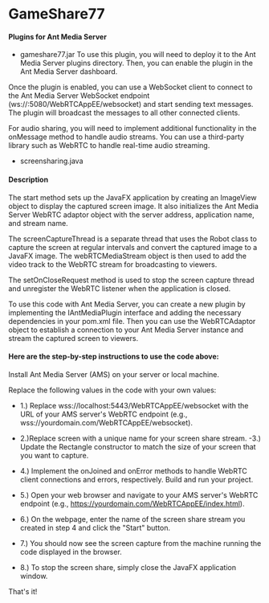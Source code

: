 # GameShare77
#### Plugins for Ant Media Server 
- gameshare77.jar
To use this plugin, you will need to deploy it to the Ant Media Server plugins directory. Then, you can enable the plugin in the Ant Media Server dashboard.

Once the plugin is enabled, you can use a WebSocket client to connect to the Ant Media Server WebSocket endpoint (ws://<server-ip>:5080/WebRTCAppEE/websocket) and start sending text messages. The plugin will broadcast the messages to all other connected clients.

For audio sharing, you will need to implement additional functionality in the onMessage method to handle audio streams. You can use a third-party library such as WebRTC to handle real-time audio streaming.

 - screensharing.java
  
  #### Description
The start method sets up the JavaFX application by creating an ImageView object to display the captured screen image. It also initializes the Ant Media Server WebRTC adaptor object with the server address, application name, and stream name.

The screenCaptureThread is a separate thread that uses the Robot class to capture the screen at regular intervals and convert the captured image to a JavaFX image. The webRTCMediaStream object is then used to add the video track to the WebRTC stream for broadcasting to viewers.

The setOnCloseRequest method is used to stop the screen capture thread and unregister the WebRTC listener when the application is closed.

To use this code with Ant Media Server, you can create a new plugin by implementing the IAntMediaPlugin interface and adding the necessary dependencies in your pom.xml file. Then you can use the WebRTCAdaptor object to establish a connection to your Ant Media Server instance and stream the captured screen to viewers.

#### Here are the step-by-step instructions to use the code above:

Install Ant Media Server (AMS) on your server or local machine.


Replace the following values in the code with your own values:

- 1.) Replace wss://localhost:5443/WebRTCAppEE/websocket with the URL of your AMS server's WebRTC endpoint (e.g., wss://yourdomain.com/WebRTCAppEE/websocket).
- 2.)Replace screen with a unique name for your screen share stream.
-3.) Update the Rectangle constructor to match the size of your screen that you want to capture.
- 4.) Implement the onJoined and onError methods to handle WebRTC client connections and errors, respectively.
Build and run your project.

- 5.) Open your web browser and navigate to your AMS server's WebRTC endpoint (e.g., https://yourdomain.com/WebRTCAppEE/index.html).

- 6.) On the webpage, enter the name of the screen share stream you created in step 4 and click the "Start" button.

- 7.) You should now see the screen capture from the machine running the code displayed in the browser.

- 8.) To stop the screen share, simply close the JavaFX application window.

That's it!





